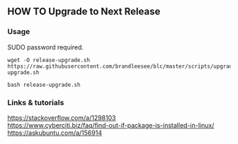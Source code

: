 ## HOW TO Upgrade to Next Release

### Usage

SUDO password required.

```
wget -O release-upgrade.sh https://raw.githubusercontent.com/brandleesee/blc/master/scripts/upgrade/release-upgrade.sh

bash release-upgrade.sh
```

### Links & tutorials
https://stackoverflow.com/a/1298103  
https://www.cyberciti.biz/faq/find-out-if-package-is-installed-in-linux/  
https://askubuntu.com/a/156914
